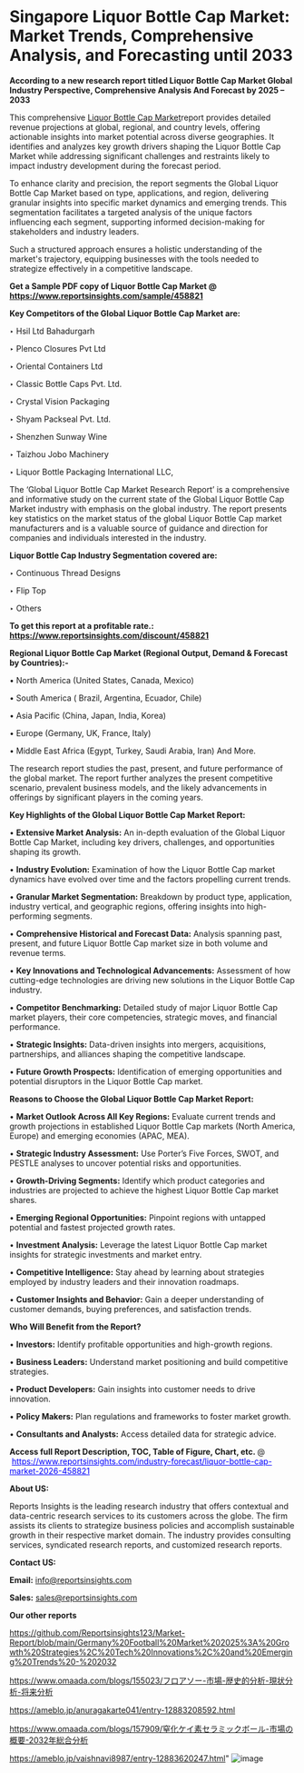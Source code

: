 # Singapore Liquor Bottle Cap Market: Market Trends, Comprehensive Analysis, and Forecasting until 2033

<strong>According to a new research report titled Liquor Bottle Cap Market Global Industry Perspective, Comprehensive Analysis And Forecast by 2025 – 2033</strong>

This comprehensive <a href=https://www.reportsinsights.com/sample/458821>Liquor Bottle Cap Market</a>report provides detailed revenue projections at global, regional, and country levels, offering actionable insights into market potential across diverse geographies. It identifies and analyzes key growth drivers shaping the Liquor Bottle Cap Market while addressing significant challenges and restraints likely to impact industry development during the forecast period.

To enhance clarity and precision, the report segments the Global Liquor Bottle Cap Market based on type, applications, and region, delivering granular insights into specific market dynamics and emerging trends. This segmentation facilitates a targeted analysis of the unique factors influencing each segment, supporting informed decision-making for stakeholders and industry leaders.

Such a structured approach ensures a holistic understanding of the market's trajectory, equipping businesses with the tools needed to strategize effectively in a competitive landscape.

<strong>Get a Sample PDF copy of Liquor Bottle Cap Market </strong><strong>@<a href=https://www.reportsinsights.com/sample/458821 style=color:#0000ff;> https://www.reportsinsights.com/sample/458821</a></strong></font>

<strong>Key Competitors of the Global Liquor Bottle Cap Market are:</strong>

‣ Hsil Ltd Bahadurgarh

‣ Plenco Closures Pvt Ltd

‣ Oriental Containers Ltd

‣ Classic Bottle Caps Pvt. Ltd.

‣ Crystal Vision Packaging

‣ Shyam Packseal Pvt. Ltd.

‣ Shenzhen Sunway Wine

‣ Taizhou Jobo Machinery

‣ Liquor Bottle Packaging International LLC,

The ‘Global Liquor Bottle Cap Market Research Report’ is a comprehensive and informative study on the current state of the Global Liquor Bottle Cap Market industry with emphasis on the global industry. The report presents key statistics on the market status of the global Liquor Bottle Cap market manufacturers and is a valuable source of guidance and direction for companies and individuals interested in the industry.

<strong>Liquor Bottle Cap Industry Segmentation covered are:</strong>

‣ Continuous Thread Designs

‣ Flip Top

‣ Others

<strong>To get this report at a profitable rate.: <a href=https://www.reportsinsights.com/discount/458821 style=color:#0000ff;>https://www.reportsinsights.com/discount/458821</a></strong></font>

<strong>Regional Liquor Bottle Cap Market (Regional Output, Demand &amp; Forecast by Countries):-</strong>

• North America (United States, Canada, Mexico)

• South America ( Brazil, Argentina, Ecuador, Chile)

• Asia Pacific (China, Japan, India, Korea)

• Europe (Germany, UK, France, Italy)

• Middle East Africa (Egypt, Turkey, Saudi Arabia, Iran) And More.

The research report studies the past, present, and future performance of the global market. The report further analyzes the present competitive scenario, prevalent business models, and the likely advancements in offerings by significant players in the coming years.

<strong>Key Highlights of the Global Liquor Bottle Cap Market Report:</strong>

• <strong>Extensive Market Analysis:</strong> An in-depth evaluation of the Global Liquor Bottle Cap Market, including key drivers, challenges, and opportunities shaping its growth.

• <strong>Industry Evolution:</strong> Examination of how the Liquor Bottle Cap market dynamics have evolved over time and the factors propelling current trends.

• <strong>Granular Market Segmentation:</strong> Breakdown by product type, application, industry vertical, and geographic regions, offering insights into high-performing segments.

• <strong>Comprehensive Historical and Forecast Data:</strong> Analysis spanning past, present, and future Liquor Bottle Cap market size in both volume and revenue terms.

• <strong>Key Innovations and Technological Advancements:</strong> Assessment of how cutting-edge technologies are driving new solutions in the Liquor Bottle Cap industry.

• <strong>Competitor Benchmarking:</strong> Detailed study of major Liquor Bottle Cap market players, their core competencies, strategic moves, and financial performance.

• <strong>Strategic Insights:</strong> Data-driven insights into mergers, acquisitions, partnerships, and alliances shaping the competitive landscape.

• <strong>Future Growth Prospects:</strong> Identification of emerging opportunities and potential disruptors in the Liquor Bottle Cap market.

<strong>Reasons to Choose the Global Liquor Bottle Cap Market Report:</strong>

• <strong>Market Outlook Across All Key Regions:</strong> Evaluate current trends and growth projections in established Liquor Bottle Cap markets (North America, Europe) and emerging economies (APAC, MEA).

• <strong>Strategic Industry Assessment:</strong> Use Porter’s Five Forces, SWOT, and PESTLE analyses to uncover potential risks and opportunities.

• <strong>Growth-Driving Segments:</strong> Identify which product categories and industries are projected to achieve the highest Liquor Bottle Cap market shares.

• <strong>Emerging Regional Opportunities:</strong> Pinpoint regions with untapped potential and fastest projected growth rates.

• <strong>Investment Analysis:</strong> Leverage the latest Liquor Bottle Cap market insights for strategic investments and market entry.

• <strong>Competitive Intelligence:</strong> Stay ahead by learning about strategies employed by industry leaders and their innovation roadmaps.

• <strong>Customer Insights and Behavior:</strong> Gain a deeper understanding of customer demands, buying preferences, and satisfaction trends.

<strong>Who Will Benefit from the Report?</strong>

• <strong>Investors:</strong> Identify profitable opportunities and high-growth regions.

• <strong>Business Leaders:</strong> Understand market positioning and build competitive strategies.

• <strong>Product Developers:</strong> Gain insights into customer needs to drive innovation.

• <strong>Policy Makers:</strong> Plan regulations and frameworks to foster market growth.

• <strong>Consultants and Analysts:</strong> Access detailed data for strategic advice.
</ul>
<strong>Access full Report Description, TOC, Table of Figure, Chart, etc. </strong>@  <a href=https://www.reportsinsights.com/industry-forecast/liquor-bottle-cap-market-2026-458821 style=color:#0000ff;>https://www.reportsinsights.com/industry-forecast/liquor-bottle-cap-market-2026-458821</a></font>

<strong><strong>About US</strong>:</strong>

Reports Insights is the leading research industry that offers contextual and data-centric research services to its customers across the globe. The firm assists its clients to strategize business policies and accomplish sustainable growth in their respective market domain. The industry provides consulting services, syndicated research reports, and customized research reports.

<strong>Contact US:</strong>

<p class=""""><b>Email:</b> <a href=mailto:info@reportsinsights.com>info@reportsinsights.com</a></p>
<p class=""""><b>Sales:</b> <a href=mailto:sales@reportsinsights.com>sales@reportsinsights.com</a></p>

<strong>Our other reports</strong>

<a href=https://github.com/Reportsinsights123/Market-Report/blob/main/Germany%20Football%20Market%202025%3A%20Growth%20Strategies%2C%20Tech%20Innovations%2C%20and%20Emerging%20Trends%20-%202032>https://github.com/Reportsinsights123/Market-Report/blob/main/Germany%20Football%20Market%202025%3A%20Growth%20Strategies%2C%20Tech%20Innovations%2C%20and%20Emerging%20Trends%20-%202032</a>

<a href=https://www.omaada.com/blogs/155023/フロアソー-市場-歴史的分析-現状分析-将来分析>https://www.omaada.com/blogs/155023/フロアソー-市場-歴史的分析-現状分析-将来分析</a>

<a href=https://ameblo.jp/anuragakarte041/entry-12883208592.html>https://ameblo.jp/anuragakarte041/entry-12883208592.html</a>

<a href=https://www.omaada.com/blogs/157909/窒化ケイ素セラミックボール-市場の概要-2032年総合分析>https://www.omaada.com/blogs/157909/窒化ケイ素セラミックボール-市場の概要-2032年総合分析</a>

<a href=https://ameblo.jp/vaishnavi8987/entry-12883620247.html>https://ameblo.jp/vaishnavi8987/entry-12883620247.html</a>"
![image](https://github.com/user-attachments/assets/4f4e6695-c4ef-4335-bd2b-307535d60a81)

